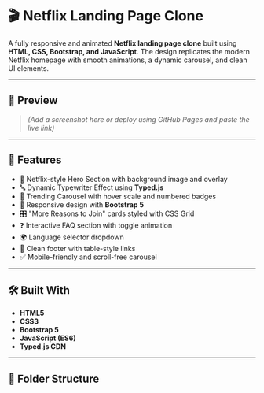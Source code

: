 # 🎬 Netflix Landing Page Clone

A fully responsive and animated **Netflix landing page clone** built using **HTML, CSS, Bootstrap, and JavaScript**. The design replicates the modern Netflix homepage with smooth animations, a dynamic carousel, and clean UI elements.

---

## 📸 Preview

> *(Add a screenshot here or deploy using GitHub Pages and paste the live link)*

---

## 🚀 Features

- 🎥 Netflix-style Hero Section with background image and overlay
- 🔤 Dynamic Typewriter Effect using **Typed.js**
- 🔄 Trending Carousel with hover scale and numbered badges
- 📲 Responsive design with **Bootstrap 5**
- 🎛️ "More Reasons to Join" cards styled with CSS Grid
- ❓ Interactive FAQ section with toggle animation
- 🌍 Language selector dropdown
- 🎯 Clean footer with table-style links
- ✅ Mobile-friendly and scroll-free carousel

---

## 🛠️ Built With

- **HTML5**
- **CSS3**
- **Bootstrap 5**
- **JavaScript (ES6)**
- **Typed.js CDN**

---

## 📁 Folder Structure

